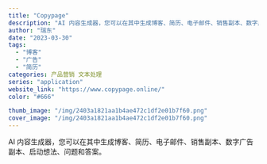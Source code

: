 ```yaml
---
title: "Copypage"
description: "AI 内容生成器，您可以在其中生成博客、简历、电子邮件、销售副本、数字广告副本、启动想法、问题和答案。 "
author: "瑞东"
date: "2023-03-30"
tags:
  - "博客"
  - "广告"
  - "简历"
categories: 产品营销 文本处理
series: "application"
website_link: "https://www.copypage.online/"
color: "#666"

thumb_image: "/img/2403a1821aa1b4ae472c1df2e01b7f60.png"
cover_image: "/img/2403a1821aa1b4ae472c1df2e01b7f60.png"
---
```


AI 内容生成器，您可以在其中生成博客、简历、电子邮件、销售副本、数字广告副本、启动想法、问题和答案。 